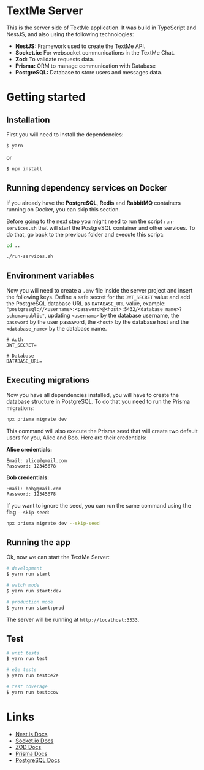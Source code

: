 # TextMe Server

This is the server side of TextMe application. It was build in TypeScript and NestJS, and also using the following technologies:

- **NestJS:** Framework used to create the TextMe API.
- **Socket.io:** For websocket communications in the TextMe Chat.
- **Zod:** To validate requests data.
- **Prisma:** ORM to manage communication with Database
- **PostgreSQL:** Database to store users and messages data.

# Getting started

## Installation

First you will need to install the dependencies:

```bash
$ yarn
```
or 

```bash
$ npm install
```

## Running dependency services on Docker

If you already have the **PostgreSQL**, **Redis** and **RabbitMQ** containers running on Docker, you can skip this section.

Before going to the next step you might need to run the script `run-services.sh` that will start the PostgreSQL container and other services. To do that, go back to the previous folder and execute this script:

```bash
cd ..
```

```bash
./run-services.sh
```

## Environment variables

Now you will need to create a `.env` file inside the server project and insert the following keys. Define a safe secret for the `JWT_SECRET` value and add the PostgreSQL database URL as `DATABASE_URL` value, example: `"postgresql://<username>:<password>@<host>:5432/<database_name>?schema=public"`, updating `<username>` by the database username, the `password` by the user password, the `<host>` by the database host and the `<database_name>` by the database name.

```text
# Auth
JWT_SECRET=

# Database
DATABASE_URL=
```

## Executing migrations

Now you have all dependencies installed, you will have to create the database structure in PostgreSQL. To do that you need to run the Prisma migrations:

```bash
npx prisma migrate dev 
```

This command will also execute the Prisma seed that will create two default users for you, Alice and Bob. Here are their credentials:

**Alice credentials:**
```text
Email: alice@gmail.com
Password: 12345678
```

**Bob credentials:**
```text
Email: bob@gmail.com
Password: 12345678
```

If you want to ignore the seed, you can run the same command using the flag `--skip-seed`: 

```bash
npx prisma migrate dev --skip-seed
```

## Running the app

Ok, now we can start the TextMe Server:

```bash
# development
$ yarn run start

# watch mode
$ yarn run start:dev

# production mode
$ yarn run start:prod
```

The server will be running at `http://localhost:3333`.

## Test

```bash
# unit tests
$ yarn run test

# e2e tests
$ yarn run test:e2e

# test coverage
$ yarn run test:cov
```

# Links

- [Nest.js Docs](https://docs.nestjs.com/)
- [Socket.io Docs](https://socket.io/pt-br/docs/v4/)
- [ZOD Docs](https://zod.dev/)
- [Prisma Docs](https://www.prisma.io/docs/getting-started)
- [PostgreSQL Docs](https://www.postgresql.org/)